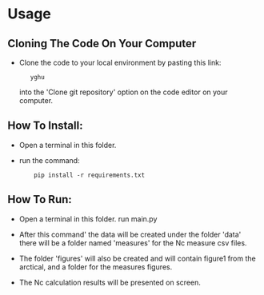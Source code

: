 # Usage
## Cloning The Code On Your Computer 
- Clone the code to your local environment by pasting this link:

         yghu
  into the 'Clone git repository' option on the code editor on your computer.
  
## How To Install: 
- Open a terminal in this folder.
- run the command:

          pip install -r requirements.txt

## How To Run: 
- Open a terminal in this folder. run main.py 

- After this command' the data will be created under the folder 'data'
  there will be a folder named 'measures' for the Nc measure csv files.
- The folder 'figures' will also be created and will contain figure1 from the arctical,
  and a folder for the measures figures.
- The Nc calculation results will be presented on screen.
